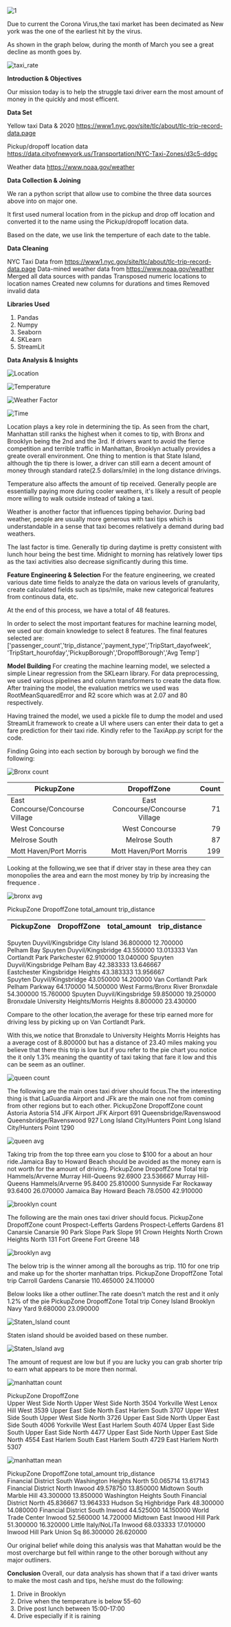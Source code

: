 ![1](https://user-images.githubusercontent.com/16584326/101976413-0e7c3b80-3c13-11eb-87c8-513934739789.jpg)


Due to current the Corona Virus,the taxi market has been decimated as New york was the one of the earliest hit by the virus.

As shown in the graph below, during the month of March you see a great decline as month goes by.

![taxi_rate](https://user-images.githubusercontent.com/16584326/101976845-5309d600-3c17-11eb-88a6-a46fecaa9a0a.png)

<b>Introduction & Objectives</b>

Our mission today is to help the struggle taxi driver earn the most amount of money in the quickly and most efficent.

<b>Data Set</b>

Yellow taxi Data & 2020
https://www1.nyc.gov/site/tlc/about/tlc-trip-record-data.page

Pickup/dropoff location data
https://data.cityofnewyork.us/Transportation/NYC-Taxi-Zones/d3c5-ddgc

Weather data 
https://www.noaa.gov/weather 

<b>Data Collection & Joining</b>

We ran a python script that allow use to combine the three data sources above into on major one.

It first used numeral location from in the pickup and drop off location and converted it to the name using the Pickup/dropoff location data.

Based on the date, we use link the temperture of each date to the table.

<b>Data Cleaning</b>

NYC Taxi Data from https://www1.nyc.gov/site/tlc/about/tlc-trip-record-data.page
Data-mined weather data from https://www.noaa.gov/weather 
Merged all data sources with pandas 
Transposed numeric locations to location names
Created new columns for durations and times
Removed invalid data

<b>Libraries Used</b>
1. Pandas
2. Numpy
3. Seaborn
4. SKLearn
5. StreamLit


<b>Data Analysis & Insights</b>

![Location](https://user-images.githubusercontent.com/75762359/101990056-7150ef80-3c72-11eb-9495-b3b69db3e678.png)

![Temperature](https://user-images.githubusercontent.com/75762359/101990021-36e75280-3c72-11eb-9255-7dec201af5b9.png)

![Weather Factor](https://user-images.githubusercontent.com/75762359/101989926-92fda700-3c71-11eb-9612-e428bb9dffe1.png)

![Time](https://user-images.githubusercontent.com/75762359/101990132-e8868380-3c72-11eb-81a5-43314e6d5fc5.png)

Location plays a key role in determining the tip. As seen from the chart, Manhattan still ranks the highest when it comes to tip, with Bronx and Brooklyn being the 2nd and the 3rd. If drivers want to avoid the fierce competition and terrible traffic in Manhattan, Brooklyn actually provides a greate overall environment. One thing to mention is that State Island, although the tip there is lower, a driver can still earn a decent amount of money through standard rate(2.5 dollars/mile) in the long distance drivings. 

Temperature also affects the amount of tip received. Generally people are essentially paying more during cooler weathers, it's likely a result of people more willing to walk outside instead of taking a taxi.

Weather is another factor that influences tipping behavior. During bad weather, people are usually more generous with taxi tips which is understandable in a sense that taxi becomes relatively a demand during bad weathers.

The last factor is time. Generally tip during daytime is pretty consistent with lunch hour being the best time. Midnight to morning has relatively lower tips as the taxi activities also decrease significantly during this time.



<b>Feature Engineering & Selection</b>
For the feature engineering, we created various date time fields to analyze the data on various levels of granularity, create calculated fields such as tips/mile, make new categorical features from continous data, etc.

At the end of this process, we have a total of 48 features.

In order to select the most important features for machine learning model, we used our domain knowledge to select 8 features. 
The final features selected are:['passenger_count','trip_distance','payment_type','TripStart_dayofweek', 'TripStart_hourofday','PickupBorough','DropoffBorough','Avg Temp']


<b>Model Building</b>
For creating the machine learning model, we selected a simple Linear regression from the SKLearn library.
For data preprocessing, we used various pipelines and column transformers to create the data flow.
After training the model, the evaluation metrics we used was RootMeanSquaredError and R2 score which was at 2.07 and 80 respectively.

Having trained the model, we used a pickle file to dump the model and used StreamLit framework to create a UI where users can enter their data to get a fare prediction for their taxi ride. Kindly refer to the TaxiApp.py script for the code.

Finding
Going into each section by borough by borough we find the following:


![Bronx count](https://user-images.githubusercontent.com/16584326/101990282-16b89300-3c74-11eb-88dd-38d252ff528b.png)


|PickupZone                       |  DropoffZone                      |  Count|
|---------------------------------|:---------------------------------:|------:|     
|East Concourse/Concourse Village |East Concourse/Concourse Village   |     71|
|West Concourse                   |West Concourse                     |     79|
|Melrose South                    |Melrose South                      |     87|
|Mott Haven/Port Morris           |Mott Haven/Port Morris             |    199|



Looking at the following,we see that if driver stay in these area they can monopolies the area and earn the most money by trip by increasing the frequence .

![bronx avg](https://user-images.githubusercontent.com/16584326/101990274-07394a00-3c74-11eb-8081-becdd1cc2d5e.png)
                                                         
PickupZone                 DropoffZone                         total_amount  trip_distance

|PickupZone                       |  DropoffZone                      |total_amount|trip_distance|
|---------------------------------|:---------------------------------:|------------|------------:|   
Spuyten Duyvil/Kingsbridge City Island                           36.800000   12.700000  
Pelham Bay                 Spuyten Duyvil/Kingsbridge            43.550000   13.013333 
Van Cortlandt Park         Parkchester                           62.910000   13.040000
Spuyten Duyvil/Kingsbridge Pelham Bay                            42.383333   13.646667  
Eastchester                Kingsbridge Heights                   43.383333   13.956667  
                           Spuyten Duyvil/Kingsbridge            43.050000   14.200000 
Van Cortlandt Park         Pelham Parkway                        64.170000   14.500000
West Farms/Bronx River     Bronxdale                             54.300000   15.760000 
                           Spuyten Duyvil/Kingsbridge            59.850000   19.250000  
Bronxdale                  University Heights/Morris Heights      8.800000   23.430000

Compare to the other location,the average for these trip earned more for driving less by picking up on Van Cortlandt Park.

With this,we notice that Bronxdale to University Heights Morris Heights has a average cost of  8.800000  but has 
a distance of 23.40 miles making you believe that there this trip is low but if you refer to the pie chart you notice the it 
only 1.3% meaning the quantity of taxi taking that fare it low and this can be seem as an outliner.


![queen count](https://user-images.githubusercontent.com/16584326/101990385-c8f05a80-3c74-11eb-99b4-9ed2540a6585.png)


The following are the main ones  taxi driver should focus.The the interesting thing is that  LaGuardia Airport and JFk are the main one not from coming from other regions but to each other.
PickupZone                      DropoffZone                       count                      
Astoria                         Astoria                            514
JFK Airport                     JFK Airport                        691
Queensbridge/Ravenswood         Queensbridge/Ravenswood            927
Long Island City/Hunters Point  Long Island City/Hunters Point    1290


![queen avg](https://user-images.githubusercontent.com/16584326/101990391-d3125900-3c74-11eb-924e-3040541eba9d.png)

Taking trip from the top three earn you close to $100 for a about an hour ride.Jamaica Bay to Howard Beach should be avoided as the money earn is not worth for the amount of driving.
PickupZone                      DropoffZone              Total          trip 
Hammels/Arverne                Murray Hill-Queens        92.6900        23.536667 
Murray Hill-Queens             Hammels/Arverne           95.8400        25.810000
Sunnyside                      Far Rockaway              93.6400        26.070000
Jamaica Bay                    Howard Beach              78.0500        42.910000  


![brooklyn count](https://user-images.githubusercontent.com/16584326/101990439-0bb23280-3c75-11eb-956b-bc1e371b41fa.png)


The following are the main ones  taxi driver should focus.
PickupZone                      DropoffZone                       count 
Prospect-Lefferts Gardens       Prospect-Lefferts Gardens         81
Canarsie                        Canarsie                          90
Park Slope                      Park Slope                        91
 Crown Heights North         Crown Heights North                  131
Fort Greene                     Fort Greene                        148


![brooklyn avg](https://user-images.githubusercontent.com/16584326/101990456-153b9a80-3c75-11eb-803f-2e941de7da22.png)


The below trip is the winner among all the boroughs as trip. 110 for one trip and make up for the shorter manhattan trips.
PickupZone             DropoffZone              Total          trip 
Carroll Gardens         Canarsie               110.465000  24.110000


Below looks like a other outliner.The rate doesn't match the rest and it only 1.2% of the pie
PickupZone             DropoffZone              Total          trip 
Coney Island              Brooklyn Navy Yard      9.680000   23.090000

![Staten_Island count ](https://user-images.githubusercontent.com/16584326/101990604-c5a99e80-3c75-11eb-9ff9-0a0ac3190901.png)


Staten island should be avoided based on these number.

![Staten_Island avg](https://user-images.githubusercontent.com/16584326/101990630-ea9e1180-3c75-11eb-85ff-f00098bd7041.png)


The amount of request are low but if you are lucky you can grab 
shorter trip to earn what appears to be more then normal.



![manhattan count](https://user-images.githubusercontent.com/16584326/101990720-29cc6280-3c76-11eb-9375-35b66c8d5307.png)

PickupZone             DropoffZone          
Upper West Side North  Upper West Side North    3504
Yorkville West         Lenox Hill West          3539
Upper East Side North  East Harlem South        3707
Upper West Side South  Upper West Side North    3726
Upper East Side North  Upper East Side South    4006
Yorkville West         East Harlem South        4074
Upper East Side South  Upper East Side North    4477
Upper East Side North  Upper East Side North    4554
East Harlem South      East Harlem South        4729
                       East Harlem North        5307
                       
                       
![manhattan mean](https://user-images.githubusercontent.com/16584326/101990769-4bc5e500-3c76-11eb-854c-7ad9cb41fba2.png)

                                               
PickupZone               DropoffZone              total_amount      trip_distance                      
Financial District South Washington Heights North     50.065714      13.617143
Financial District North Inwood                       49.578750      13.850000
Midtown South            Marble Hill                  43.300000      13.850000
Washington Heights South Financial District North     45.836667      13.964333
Hudson Sq                Highbridge Park              48.300000      14.080000
Financial District South Inwood                       44.525000      14.150000
World Trade Center       Inwood                       52.560000      14.720000
Midtown East             Inwood Hill Park             51.300000      16.320000
Little Italy/NoLiTa      Inwood                       68.033333      17.010000
Inwood Hill Park         Union Sq                     86.300000      26.620000

Our original belief while doing this analysis  was that Mahattan would be the most overcharge but fell within range to the other borough without any major outliners.


<b>Conclusion</b>
Overall, our data analysis has shown that if a taxi driver wants to make the most cash and tips, he/she must do the following:
1. Drive in Brooklyn
2. Drive when the temperature is below 55-60
3. Drive post lunch between 15:00-17:00
4. Drive especially if it is raining


